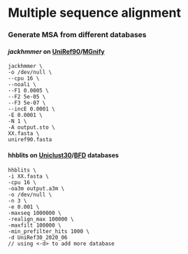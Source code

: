 # Multiple sequence alignment

### Generate MSA from different databases

#### _jackhmmer_ on [UniRef90](https://www.uniprot.org/help/uniref)/[MGnify](https://www.ebi.ac.uk/metagenomics/)

```
jackhmmer \
-o /dev/null \
--cpu 16 \
--noali \
--F1 0.0005 \
--F2 5e-05 \
--F3 5e-07 \
--incE 0.0001 \
-E 0.0001 \
-N 1 \
-A output.sto \
XX.fasta \
uniref90.fasta
```

#### hhblits on [Uniclust30](https://uniclust.mmseqs.com)/[BFD](https://bfd.mmseqs.com) databases

```
hhblits \
-i XX.fasta \
-cpu 16 \
-oa3m output.a3m \
-o /dev/null \
-n 3 \
-e 0.001 \
-maxseq 1000000 \
-realign_max 100000 \
-maxfilt 100000 \
-min_prefilter_hits 1000 \
-d UniRef30_2020_06
// using <-d> to add more database
```
